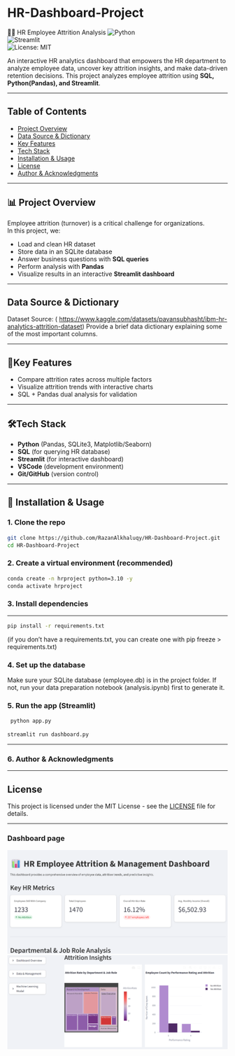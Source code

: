 # HR-Dashboard-Project
🧑‍💼 HR Employee Attrition Analysis 
![Python](https://img.shields.io/badge/Python-3.10-blue.svg)  
![Streamlit](https://img.shields.io/badge/Framework-Streamlit-red)  
![License: MIT](https://img.shields.io/badge/License-MIT-green.svg)  

An interactive HR analytics dashboard that empowers the HR department to analyze employee data, uncover key attrition insights, and make data-driven retention decisions. 
This project analyzes employee attrition using **SQL, Python(Pandas), and Streamlit**.

---
## Table of Contents
- [Project Overview](#-Project-Overview)
- [Data Source & Dictionary](#data-source--dictionary)
- [Key Features](#key-features)
- [Tech Stack](#tech-stack)
- [Installation & Usage](#-installation--usage)
- [License](#license)
- [Author & Acknowledgments](#-author--acknowledgments)
---
## 📊 Project Overview
Employee attrition (turnover) is a critical challenge for organizations.  
In this project, we:
- Load and clean HR dataset
- Store data in an SQLite database
- Answer business questions with **SQL queries**
- Perform analysis with **Pandas**
- Visualize results in an interactive **Streamlit dashboard**
---
## Data Source & Dictionary
Dataset Source: ( https://www.kaggle.com/datasets/pavansubhasht/ibm-hr-analytics-attrition-dataset)
Provide a brief data dictionary explaining some of the most important columns.

---
## 🔑Key Features
- Compare attrition rates across multiple factors
- Visualize attrition trends with interactive charts
- SQL + Pandas dual analysis for validation

---

## 🛠️Tech Stack
- **Python** (Pandas, SQLite3, Matplotlib/Seaborn)
- **SQL** (for querying HR database)
- **Streamlit** (for interactive dashboard)
- **VSCode** (development environment)
- **Git/GitHub** (version control)

---

## 🚀 Installation & Usage

### 1. Clone the repo
```bash
git clone https://github.com/RazanAlkhaluqy/HR-Dashboard-Project.git
cd HR-Dashboard-Project
```
### 2. Create a virtual environment (recommended)
```bash
conda create -n hrproject python=3.10 -y
conda activate hrproject
```
### 3. Install dependencies
---
```bash
pip install -r requirements.txt
```
(if you don’t have a requirements.txt, you can create one with pip freeze > requirements.txt)

### 4. Set up the database

Make sure your SQLite database (employee.db) is in the project folder.
If not, run your data preparation notebook (analysis.ipynb) first to generate it.

### 5. Run the app (Streamlit)
```bash
 python app.py
```
```bash
streamlit run dashboard.py
```
---
### 6. Author & Acknowledgments

---
## License
This project is licensed under the MIT License - see the [LICENSE](LICENSE) file for details.

---
### Dashboard page
![Dashboard Screenshot](images/dashboard1.png)
![Dashboard Screenshot](images/dashboard2.png)


